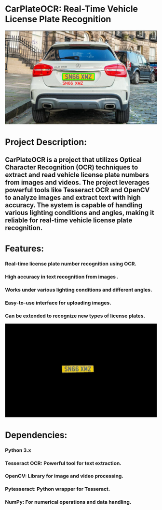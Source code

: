 # CarPlateOCR: Real-Time Vehicle License Plate Recognition

![Description for Screenshot 2](./Screenshot%202024-11-29%20185858.png)

# Project Description:
## CarPlateOCR is a project that utilizes Optical Character Recognition (OCR) techniques to extract and read vehicle license plate numbers from images and videos. The project leverages powerful tools like Tesseract OCR and OpenCV to analyze images and extract text with high accuracy. The system is capable of handling various lighting conditions and angles, making it reliable for real-time vehicle license plate recognition.

# Features:
### Real-time license plate number recognition using OCR.
### High accuracy in text recognition from images .
### Works under various lighting conditions and different angles.
### Easy-to-use interface for uploading images.
### Can be extended to recognize new types of license plates.

![Description of Image](./Screenshot%202024-11-29%20185823.png)

# Dependencies:
### Python 3.x
### Tesseract OCR: Powerful tool for text extraction.
### OpenCV: Library for image and video processing.
### Pytesseract: Python wrapper for Tesseract.
### NumPy: For numerical operations and data handling.
